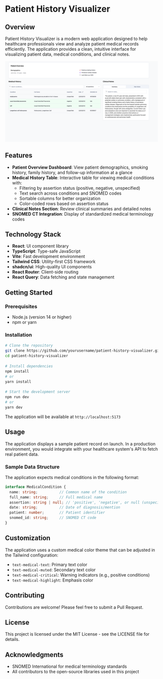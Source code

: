 # Patient History Visualizer

## Overview

Patient History Visualizer is a modern web application designed to help healthcare professionals view and analyze patient medical records efficiently. The application provides a clean, intuitive interface for visualizing patient data, medical conditions, and clinical notes.

![Patient History Visualizer](public/images/screenshot.png)

## Features

- **Patient Overview Dashboard**: View patient demographics, smoking history, family history, and follow-up information at a glance
- **Medical History Table**: Interactive table for viewing medical conditions with:
  - Filtering by assertion status (positive, negative, unspecified)
  - Text search across conditions and SNOMED codes
  - Sortable columns for better organization
  - Color-coded rows based on assertion status
- **Clinical Notes Section**: Review clinical summaries and detailed notes
- **SNOMED CT Integration**: Display of standardized medical terminology codes

## Technology Stack

- **React**: UI component library
- **TypeScript**: Type-safe JavaScript
- **Vite**: Fast development environment
- **Tailwind CSS**: Utility-first CSS framework
- **shadcn/ui**: High-quality UI components
- **React Router**: Client-side routing
- **React Query**: Data fetching and state management

## Getting Started

### Prerequisites

- Node.js (version 14 or higher)
- npm or yarn

### Installation

```bash
# Clone the repository
git clone https://github.com/yourusername/patient-history-visualizer.git
cd patient-history-visualizer

# Install dependencies
npm install
# or
yarn install

# Start the development server
npm run dev
# or
yarn dev
```

The application will be available at `http://localhost:5173`

## Usage

The application displays a sample patient record on launch. In a production environment, you would integrate with your healthcare system's API to fetch real patient data.

### Sample Data Structure

The application expects medical conditions in the following format:

```typescript
interface MedicalCondition {
  name: string;          // Common name of the condition
  full_name: string;     // Full medical name
  assertion: string | null; // 'positive', 'negative', or null (unspecified)
  date: string;          // Date of diagnosis/mention
  patient: number;       // Patient identifier
  snomed_id: string;     // SNOMED CT code
}
```

## Customization

The application uses a custom medical color theme that can be adjusted in the Tailwind configuration:

- `text-medical-text`: Primary text color
- `text-medical-muted`: Secondary text color
- `text-medical-critical`: Warning indicators (e.g., positive conditions)
- `text-medical-highlight`: Emphasis color

## Contributing

Contributions are welcome! Please feel free to submit a Pull Request.

## License

This project is licensed under the MIT License - see the LICENSE file for details.

## Acknowledgments

- SNOMED International for medical terminology standards
- All contributors to the open-source libraries used in this project
